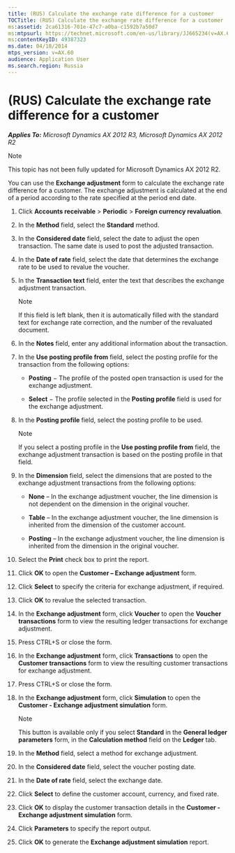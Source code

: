 ```yaml
---
title: (RUS) Calculate the exchange rate difference for a customer
TOCTitle: (RUS) Calculate the exchange rate difference for a customer
ms:assetid: 2ca61316-701e-47c7-a0ba-c1592b7a50d7
ms:mtpsurl: https://technet.microsoft.com/en-us/library/JJ665234(v=AX.60)
ms:contentKeyID: 49387323
ms.date: 04/18/2014
mtps_version: v=AX.60
audience: Application User
ms.search.region: Russia
---
```


# (RUS) Calculate the exchange rate difference for a customer 


_**Applies To:** Microsoft Dynamics AX 2012 R3, Microsoft Dynamics AX 2012 R2_


> [!NOTE]
> <P>This topic has not been fully updated for Microsoft Dynamics AX 2012 R2.</P>



You can use the **Exchange adjustment** form to calculate the exchange rate difference for a customer. The exchange adjustment is calculated at the end of a period according to the rate specified at the period end date.

1.  Click **Accounts receivable** \> **Periodic** \> **Foreign currency revaluation**.

2.  In the **Method** field, select the **Standard** method.

3.  In the **Considered date** field, select the date to adjust the open transaction. The same date is used to post the adjusted transaction.

4.  In the **Date of rate** field, select the date that determines the exchange rate to be used to revalue the voucher.

5.  In the **Transaction text** field, enter the text that describes the exchange adjustment transaction.
    

    > [!NOTE]
    > <P>If this field is left blank, then it is automatically filled with the standard text for exchange rate correction, and the number of the revaluated document.</P>



6.  In the **Notes** field, enter any additional information about the transaction.

7.  In the **Use posting profile from** field, select the posting profile for the transaction from the following options:
    
      - **Posting** − The profile of the posted open transaction is used for the exchange adjustment.
    
      - **Select** − The profile selected in the **Posting profile** field is used for the exchange adjustment.

8.  In the **Posting profile** field, select the posting profile to be used.
    

    > [!NOTE]
    > <P>If you select a posting profile in the <STRONG>Use posting profile from</STRONG> field, the exchange adjustment transaction is based on the posting profile in that field.</P>



9.  In the **Dimension** field, select the dimensions that are posted to the exchange adjustment transactions from the following options:
    
      - **None** – In the exchange adjustment voucher, the line dimension is not dependent on the dimension in the original voucher.
    
      - **Table** – In the exchange adjustment voucher, the line dimension is inherited from the dimension of the customer account.
    
      - **Posting** – In the exchange adjustment voucher, the line dimension is inherited from the dimension in the original voucher.

10. Select the **Print** check box to print the report.

11. Click **OK** to open the **Customer – Exchange adjustment** form.

12. Click **Select** to specify the criteria for exchange adjustment, if required.

13. Click **OK** to revalue the selected transaction.

14. In the **Exchange adjustment** form, click **Voucher** to open the **Voucher transactions** form to view the resulting ledger transactions for exchange adjustment.

15. Press CTRL+S or close the form.

16. In the **Exchange adjustment** form, click **Transactions** to open the **Customer transactions** form to view the resulting customer transactions for exchange adjustment.

17. Press CTRL+S or close the form.

18. In the **Exchange adjustment** form, click **Simulation** to open the **Customer - Exchange adjustment simulation** form.
    

    > [!NOTE]
    > <P>This button is available only if you select <STRONG>Standard</STRONG> in the <STRONG>General ledger parameters</STRONG> form, in the <STRONG>Calculation method</STRONG> field on the <STRONG>Ledger</STRONG> tab.</P>



19. In the **Method** field, select a method for exchange adjustment.

20. In the **Considered date** field, select the voucher posting date.

21. In the **Date of rate** field, select the exchange date.

22. Click **Select** to define the customer account, currency, and fixed rate.

23. Click **OK** to display the customer transaction details in the **Customer - Exchange adjustment simulation** form.

24. Click **Parameters** to specify the report output.

25. Click **OK** to generate the **Exchange adjustment simulation** report.

  


